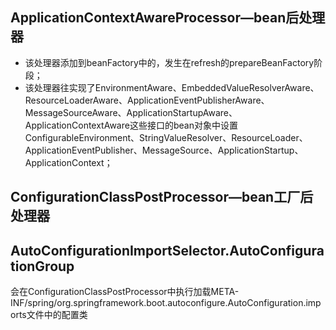 ## ApplicationContextAwareProcessor—bean后处理器

- 该处理器添加到beanFactory中的，发生在refresh的prepareBeanFactory阶段；
- 该处理器往实现了EnvironmentAware、EmbeddedValueResolverAware、ResourceLoaderAware、ApplicationEventPublisherAware、MessageSourceAware、ApplicationStartupAware、ApplicationContextAware这些接口的bean对象中设置ConfigurableEnvironment、StringValueResolver、ResourceLoader、ApplicationEventPublisher、MessageSource、ApplicationStartup、ApplicationContext；

## ConfigurationClassPostProcessor—bean工厂后处理器





## AutoConfigurationImportSelector.AutoConfigurationGroup

会在ConfigurationClassPostProcessor中执行加载META-INF/spring/org.springframework.boot.autoconfigure.AutoConfiguration.imports文件中的配置类
